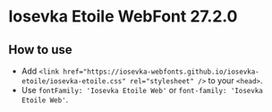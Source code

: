 # Iosevka Etoile WebFont 27.2.0

## How to use

- Add `<link href="https://iosevka-webfonts.github.io/iosevka-etoile/iosevka-etoile.css" rel="stylesheet" />` to your `<head>`.
- Use `fontFamily: 'Iosevka Etoile Web'` or `font-family: 'Iosevka Etoile Web'`.
